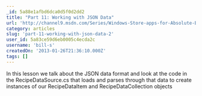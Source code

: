 ```yaml
---
_id: 5a88e1afbd6dca0d5f0d2dd2
title: "Part 11: Working with JSON Data"
url: 'http://channel9.msdn.com/Series/Windows-Store-apps-for-Absolute-Beginners-with-C-/Part-11-Working-with-JSON-Data'
category: articles
slug: 'part-11-working-with-json-data-2'
user_id: 5a83ce59d6eb0005c4ecda2c
username: 'bill-s'
createdOn: '2013-01-26T21:36:10.000Z'
tags: []
---
```


In this lesson we talk about the JSON data format and look at the code in the RecipeDataSource.cs that loads and parses through that data to create instances of our RecipeDataItem and RecipeDataCollection objects

